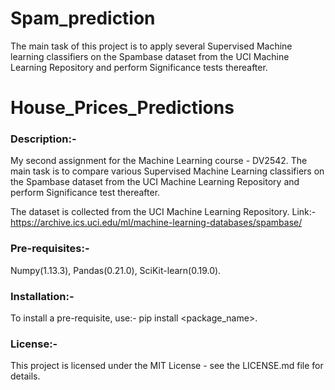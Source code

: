 # Spam_prediction
The main task of this project is to apply several Supervised Machine learning classifiers on the Spambase dataset from the UCI Machine Learning Repository and perform Significance tests thereafter.

# House_Prices_Predictions

### Description:-

My second assignment for the Machine Learning course - DV2542. The main task is to compare various Supervised Machine Learning classifiers on the Spambase dataset from the UCI Machine Learning Repository and perform Significance test thereafter.

The dataset is collected from the UCI Machine Learning Repository.
Link:- https://archive.ics.uci.edu/ml/machine-learning-databases/spambase/


### Pre-requisites:-

Numpy(1.13.3), Pandas(0.21.0), SciKit-learn(0.19.0).

### Installation:-

To install a pre-requisite, use:- pip install <package_name>.

### License:-

This project is licensed under the MIT License - see the LICENSE.md file for details.
